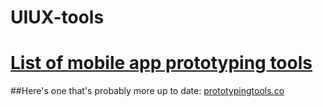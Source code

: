 UIUX-tools
==========

<h1><a href="http://juliannorton.github.io/UIUX-tools/">List of mobile app prototyping tools</a></h1>



##Here's one that's probably more up to date: <a href="http://www.prototypingtools.co">prototypingtools.co</a>
